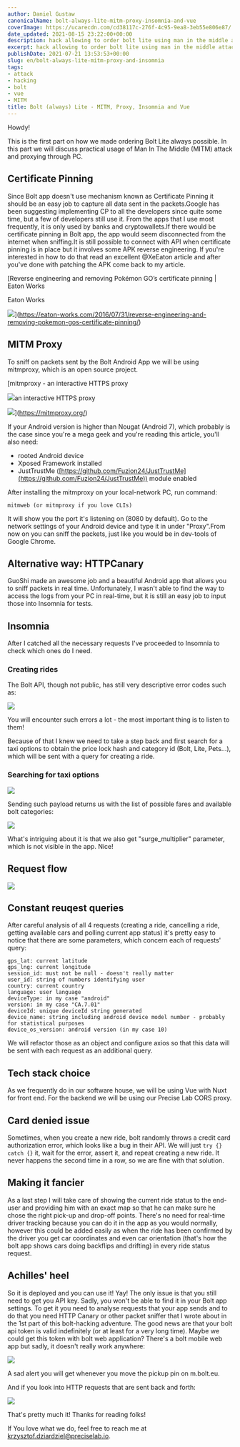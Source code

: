 ```yaml
---
author: Daniel Gustaw
canonicalName: bolt-always-lite-mitm-proxy-insomnia-and-vue
coverImage: https://ucarecdn.com/cd38117c-276f-4c95-9ea8-3eb55e806e87/
date_updated: 2021-08-15 23:22:00+00:00
description: hack allowing to order bolt lite using man in the middle attack on app
excerpt: hack allowing to order bolt lite using man in the middle attack on app
publishDate: 2021-07-21 13:53:53+00:00
slug: en/bolt-always-lite-mitm-proxy-and-insomnia
tags:
- attack
- hacking
- bolt
- vue
- MITM
title: Bolt (always) Lite - MITM, Proxy, Insomnia and Vue
---
```




Howdy!

This is the first part on how we made ordering Bolt Lite always possible. In this part we will discuss practical usage of Man In The Middle (MITM) attack and proxying through PC.

## **Certificate Pinning**

Since Bolt app doesn't use mechanism known as Certificate Pinning it should be an easy job to capture all data sent in the packets.Google has been suggesting implementing CP to all the developers since quite some time, but a few of developers still use it. From the apps that I use most frequently, it is only used by banks and cryptowallets.If there would be certificate pinning in Bolt app, the app would seem disconnected from the internet when sniffing.It is still possible to connect with API when certificate pinning is in place but it involves some APK reverse engineering. If you're interested in how to do that read an excellent @XeEaton article and after you've done with patching the APK come back to my article.

[Reverse engineering and removing Pokémon GO’s certificate pinning | Eaton Works

Eaton Works

![](https://eaton-works.com/wp-content/uploads/PGOCP1.png)](https://eaton-works.com/2016/07/31/reverse-engineering-and-removing-pokemon-gos-certificate-pinning/)

## **MITM Proxy**

To sniff on packets sent by the Bolt Android App we will be using mitmproxy, which is an open source project.

[mitmproxy - an interactive HTTPS proxy

![](https://mitmproxy.org/favicon.ico)an interactive HTTPS proxy

![](https://mitmproxy.org/logo-navbar.png)](https://mitmproxy.org/)

If your Android version is higher than Nougat (Android 7), which probably is the case since you're a mega geek and you're reading this article, you'll also need:

* rooted Android device
* Xposed Framework installed
* JustTrustMe ([https://github.com/Fuzion24/JustTrustMe](https://github.com/Fuzion24/JustTrustMe)) module enabled

After installing the mitmproxy on your local-network PC, run command:

```
mitmweb (or mitmproxy if you love CLIs)
```

It will show you the port it's listening on (8080 by default). Go to the network settings of your Android device and type it in under "Proxy".From now on you can sniff the packets, just like you would be in dev-tools of Google Chrome.

## **Alternative way: HTTPCanary**

GuoShi made an awesome job and a beautiful Android app that allows you to sniff packets in real time. Unfortunately, I wasn't able to find the way to access the logs from your PC in real-time, but it is still an easy job to input those into Insomnia for tests.

## **Insomnia**

After I catched all the necessary requests I've proceeded to Insomnia to check which ones do I need.

### **Creating rides**

The Bolt API, though not public, has still very descriptive error codes such as:

![](https://ucarecdn.com/f1448226-f620-4b89-846f-5b11ac381211/)

You will encounter such errors a lot - the most important thing is to listen to them!

Because of that I knew we need to take a step back and first search for a taxi options to obtain the price lock hash and category id (Bolt, Lite, Pets...), which will be sent with a query for creating a ride.

### **Searching for taxi options**

![](https://ucarecdn.com/91e0520b-03f7-4f91-923e-59a732c25770/)

Sending such payload returns us with the list of possible fares and available bolt categories:

![](https://ucarecdn.com/4782afcb-fec5-43b5-817b-41ea04ddccac/)

What's intriguing about it is that we also get "surge\_multiplier" parameter, which is not visible in the app. Nice!

## **Request flow**

![](https://ucarecdn.com/93e25608-e518-4c95-94d1-45ba8cfecba9/)

## **Constant reuqest queries**

After careful analysis of all 4 requests (creating a ride, cancelling a ride, getting available cars and polling current app status) it's pretty easy to notice that there are some parameters, which concern each of requests' query:

```
gps_lat: current latitude
gps_lng: current longitude
session_id: must not be null - doesn't really matter
user_id: string of numbers identifying user
country: current country
language: user language
deviceType: in my case "android"
version: in my case "CA.7.01"
deviceId: unique deviceId string generated
device_name: string including android device model number - probably for statistical purposes
device_os_version: android version (in my case 10)
```

We will refactor those as an object and configure axios so that this data will be sent with each request as an additional query.

## **Tech stack choice**

As we frequently do in our software house, we will be using Vue with Nuxt for front end. For the backend we will be using our Precise Lab CORS proxy.

## **Card denied issue**

Sometimes, when you create a new ride, bolt randomly throws a credit card authorization error, which looks like a bug in their API. We will just `try {} catch {}` it, wait for the error, assert it, and repeat creating a new ride. It never happens the second time in a row, so we are fine with that solution.

## **Making it fancier**

As a last step I will take care of showing the current ride status to the end-user and providing him with an exact map so that he can make sure he chose the right pick-up and drop-off points. There's no need for real-time driver tracking because you can do it in the app as you would normally, however this could be added easily as when the ride has been confirmed by the driver you get car coordinates and even car orientation (that's how the bolt app shows cars doing backflips and drifting) in every ride status request.

## **Achilles' heel**

So it is deployed and you can use it! Yay!
The only issue is that you still need to get you API key. Sadly, you won't be able to find it in your Bolt app settings. To get it you need to analyse requests that your app sends and to do that you need HTTP Canary or other packet sniffer that I wrote about in the 1st part of this bolt-hacking adventure. The good news are that your bolt api token is valid indefinitely (or at least for a very long time).
Maybe we could get this token with bolt web application?
There's a bolt mobile web app but sadly, it doesn't really work anywhere:

![](https://ucarecdn.com/5727bb63-8155-4a8c-a3ea-76b298e091ce/)

A sad alert you will get whenever you move the pickup pin on m.bolt.eu.

And if you look into HTTP requests that are sent back and forth:

![](https://ucarecdn.com/a79b67c9-8fe9-45d9-8e98-4166d0281d01/)

That's pretty much it! Thanks for reading folks!

If You love what we do, feel free to reach me at [krzysztof.dziardziel@preciselab.io](mailto:krzysztof.dziardziel@preciselab.io).
